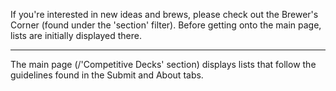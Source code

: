 If you're interested in new ideas and brews, please check out the Brewer's Corner (found under the 'section' filter). Before getting onto the main page, lists are  initially displayed there.

---

The main page (/'Competitive Decks' section) displays lists that follow the guidelines found in the Submit and About tabs.